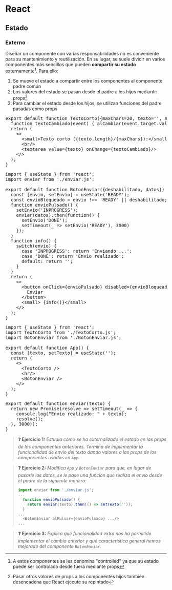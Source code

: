 # React
## Estado
### Externo

Diseñar un componente con varias responsabilidades no es conveniente para su mantenimiento y reutilización. En su lugar, se suele dividir en varios componentes más sencillos que pueden **compartir su estado** externamente[^1]. Para ello:

1. Se mueve el estado a compartir entre los componentes al componente padre común
2. Los valores del estado se pasan desde el padre a los hijos mediante props[^2]
3. Para cambiar el estado desde los hijos, se utilizan funciones del padre pasadas como props

<div class="sandpack" data-height="350px" data-width="75"><pre data-file="TextoCorto.js">
export default function TextoCorto({maxChars=20, texto='', alCambiar}) {
  function textoCambiado(event) { alCambiar(event.target.value); }
  return (
    &lt;>
      &lt;small>Texto corto ({texto.length}/{maxChars}):&lt;/small>
      &lt;br/>
      &lt;textarea value={texto} onChange={textoCambiado}/>
    &lt;/>
  );
}
</pre><pre data-file="BotonEnviar.js">
import { useState } from 'react';
import enviar from './enviar.js';
&nbsp;
export default function BotonEnviar({deshabilitado, datos}) {
  const [envio, setEnvio] = useState('READY');
  const envioBloqueado = envio !== 'READY' || deshabilitado;
  function envioPulsado() {
    setEnvio('INPROGRESS');
    enviar(datos).then(function() {
      setEnvio('DONE');
      setTimeout(_ => setEnvio('READY'), 3000)
    });
  }
  function info() {
    switch(envio) {
      case 'INPROGRESS': return 'Enviando ...';
      case 'DONE': return 'Envío realizado';
      default: return '';
    }
  }
  return (
    &lt;>
      &lt;button onClick={envioPulsado} disabled={envioBloqueado}>
        Enviar
      &lt;/button>
      &lt;small> {info()}&lt;/small>
    &lt;/>
  );
}
</pre><pre data-file="App.js">
import { useState } from 'react';
import TextoCorto from './TextoCorto.js';
import BotonEnviar from './BotonEnviar.js';
&nbsp;
export default function App() {
  const [texto, setTexto] = useState('');
  return (
    &lt;>
      &lt;TextoCorto />
      &lt;hr/>
      &lt;BotonEnviar />
    &lt;/>
  );
}
</pre><pre data-file="enviar.js" data-hidden="true">
export default function enviar(texto) {
  return new Promise(resolve => setTimeout(_ => {
    console.log("Envío realizado: " + texto);
    resolve();
  }, 3000));
}
</pre></div>

> **❓ Ejercicio 1:** _Estudia cómo se ha externalizado el estado en las props de los componentes anteriores. Termina de implementar la funcionalidad de envío del texto dando valores a las props de los componentes usados en `App`._

> **❓ Ejercicio 2:** _Modifica `App` y `BotonEnviar` para que, en lugar de pasarle los datos, se le pase una función que realiza el envío desde el padre de la siguiente manera:_
> ```js
> import enviar from './enviar.js';
> ...
>   function envioPulsado() {
>     return enviar(texto).then(() => setTexto(''));
>   }
> ...
>   <BotonEnviar alPulsar={envioPulsado} .../>
> ...
> ```

> **❓ Ejercicio 3:** _Explica qué funcionalidad extra nos ha permitido implementar el cambio anterior y qué característica general hemos mejorado del componente `BotonEnviar`._

[^1]: A estos componentes se les denomina "controlled" ya que su estado puede ser controlado desde fuera mediante props

[^2]: Pasar otros valores de props a los componentes hijos también desencadena que React ejecute su repintado